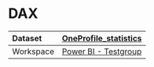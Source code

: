 



# DAX

|Dataset|[OneProfile_statistics](./../OneProfile_statistics.md)|
| :--- | :--- |
|Workspace|[Power BI - Testgroup](../../Workspaces/Power-BI---Testgroup.md)|
